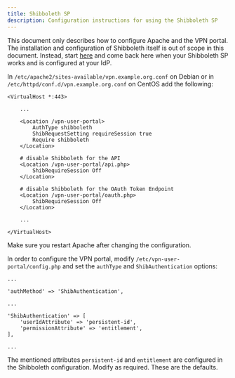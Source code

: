 ```yaml
---
title: Shibboleth SP
description: Configuration instructions for using the Shibboleth SP
---
```


This document only describes how to configure Apache and the VPN portal. The 
installation and configuration of Shibboleth itself is out of scope in this 
document. Instead, start 
[here](https://www.switch.ch/aai/guides/sp/installation/) and come back here 
when your Shibboleth SP works and is configured at your IdP.

In `/etc/apache2/sites-available/vpn.example.org.conf` on Debian or in 
`/etc/httpd/conf.d/vpn.example.org.conf` on CentOS add the following:

    <VirtualHost *:443>

        ...

        <Location /vpn-user-portal>
            AuthType shibboleth
            ShibRequestSetting requireSession true
            Require shibboleth
        </Location>

        # disable Shibboleth for the API
        <Location /vpn-user-portal/api.php>
            ShibRequireSession Off
        </Location>

        # disable Shibboleth for the OAuth Token Endpoint
        <Location /vpn-user-portal/oauth.php>
            ShibRequireSession Off
        </Location> 

        ...

    </VirtualHost>

Make sure you restart Apache after changing the configuration.

In order to configure the VPN portal, modify `/etc/vpn-user-portal/config.php`
and set the `authType` and `ShibAuthentication` options:

    ...

    'authMethod' => 'ShibAuthentication',

    ...

    'ShibAuthentication' => [
        'userIdAttribute' => 'persistent-id',
        'permissionAttribute' => 'entitlement',
    ],

    ...

The mentioned attributes `persistent-id` and `entitlement` are configured in 
the Shibboleth configuration. Modify as required. These are the defaults.
